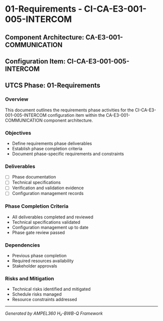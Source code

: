 # 01-Requirements - CI-CA-E3-001-005-INTERCOM

## Component Architecture: CA-E3-001-COMMUNICATION
## Configuration Item: CI-CA-E3-001-005-INTERCOM
## UTCS Phase: 01-Requirements

### Overview
This document outlines the requirements phase activities for the CI-CA-E3-001-005-INTERCOM configuration item within the CA-E3-001-COMMUNICATION component architecture.

### Objectives
- Define requirements phase deliverables
- Establish phase completion criteria
- Document phase-specific requirements and constraints

### Deliverables
- [ ] Phase documentation
- [ ] Technical specifications
- [ ] Verification and validation evidence
- [ ] Configuration management records

### Phase Completion Criteria
- All deliverables completed and reviewed
- Technical specifications validated
- Configuration management up to date
- Phase gate review passed

### Dependencies
- Previous phase completion
- Required resources availability
- Stakeholder approvals

### Risks and Mitigation
- Technical risks identified and mitigated
- Schedule risks managed
- Resource constraints addressed

---
*Generated by AMPEL360 H₂-BWB-Q Framework*
